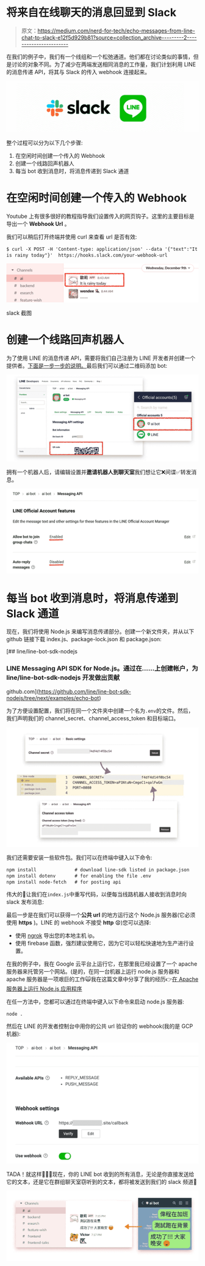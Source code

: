 # 将来自在线聊天的消息回显到 Slack

> 原文：<https://medium.com/nerd-for-tech/echo-messages-from-line-chat-to-slack-e12f5d929b81?source=collection_archive---------2----------------------->

在我们的例子中，我们有一个线组和一个松弛通道。他们都在讨论类似的事情，但是讨论的对象不同。为了减少在两端发送相同消息的工作量，我们计划利用 LINE 的消息传递 API，将其与 Slack 的传入 webhook 连接起来。

![](img/5041e7dce1943697a3a86a6f7ce0bf5d.png)

整个过程可以分为以下几个步骤:

1.  在空闲时间创建一个传入的 Webhook
2.  创建一个线路回声机器人
3.  每当 bot 收到消息时，将消息传递到 Slack 通道

# 在空闲时间创建一个传入的 Webhook

Youtube 上有很多很好的教程指导我们设置传入的网页钩子。这里的主要目标是导出一个 **Webhook Url** 。

我们可以稍后打开终端并使用 curl 来查看 url 是否有效:

```
$ curl -X POST -H 'Content-type: application/json' --data '{"text":"It is rainy today"}'  https://hooks.slack.com/your-webhook-url
```

![](img/20394d3aab6ec3d2c7d370132a881175.png)

slack 截图

# 创建一个线路回声机器人

为了使用 LINE 的消息传递 API，需要将我们自己注册为 LINE 开发者并创建一个提供者。[下面是一步一步的说明。](https://developers.line.biz/en/docs/messaging-api/getting-started/)最后我们可以通过二维码添加 bot:

![](img/bbb658f5c68666a2041d25067737c66f.png)

拥有一个机器人后，请编辑设置并**邀请机器人到聊天室**我们想让它❌间谍✅转发消息。

![](img/af478a7bbf3a95db43f1dbca645489ea.png)

# 每当 bot 收到消息时，将消息传递到 Slack 通道

现在，我们将使用 Node.js 来编写消息传递部分。创建一个新文件夹，并从以下 github 链接下载 index.js、package-lock.json 和 package.json:

[](https://github.com/line/line-bot-sdk-nodejs/tree/next/examples/echo-bot) [## line/line-bot-sdk-nodejs

### LINE Messaging API SDK for Node.js。通过在……上创建帐户，为 line/line-bot-sdk-nodejs 开发做出贡献

github.com](https://github.com/line/line-bot-sdk-nodejs/tree/next/examples/echo-bot) 

为了方便设置配置，我们将在同一个文件夹中创建一个名为`.env`的文件。然后，我们声明我们的 channel_secret、channel_access_token 和目标端口。

![](img/f5d8ce614b6795c0fd91e9630f31a1ef.png)

我们还需要安装一些软件包。我们可以在终端中键入以下命令:

```
npm install              # download line-sdk listed in package.json
npm install dotenv       # for enabling the file .env
npm install node-fetch   # for posting api
```

伟大的👊让我们在`index.js`中重写代码，以便每当线路机器人接收到消息时向 slack 发布消息:

最后一步是在我们可以获得一个**公共 url** 的地方运行这个 Node.js 服务器(它必须使用 **https** )。LINE 的 webhook 不接受 **http** 😧)您可以选择:

*   使用 [ngrok](https://ngrok.com/) 导出您的本地主机 ip。
*   使用 firebase 函数，强烈建议使用它，因为它可以轻松快速地为生产进行设置。

在我的例子中，我在 Google 云平台上运行它，在那里我已经设置了一个 apache 服务器来托管另一个网站。(是的，在同一台机器上运行 node.js 服务器和 apache 服务器是一项艰巨的工作🙀我在这篇文章中分享了我的经历👉[在 Apache 服务器上运行 Node.js 应用程序](https://wendeehsu.medium.com/run-node-js-application-on-apache-server-c79985014869)

在任一方法中，您都可以通过在终端中键入以下命令来启动 node.js 服务器:

```
node .
```

然后在 LINE 的开发者控制台中用你的公共 url 验证你的 webhook(我的是 GCP 机器):

![](img/8468832fd57ad38661908109e423e978.png)

TADA！就这样🎊🎊🎊现在，你的 LINE bot 收到的所有消息，无论是你直接发送给它的文本，还是它在群组聊天室窃听到的文本，都将被发送到我们的 slack 频道🙌

![](img/76e2ba896675361aad7885dc5083fbc5.png)